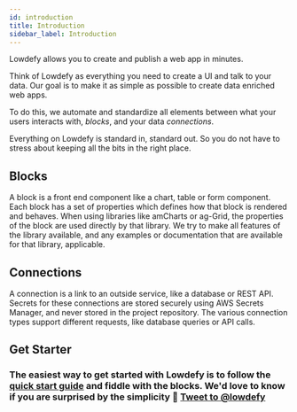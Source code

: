 ```yaml
---
id: introduction
title: Introduction
sidebar_label: Introduction
---
```


Lowdefy allows you to create and publish a web app in minutes.

Think of Lowdefy as everything you need to create a UI and talk to your data. Our goal is to make it as simple as possible to create data enriched web apps.

To do this, we automate and standardize all elements between what your users interacts with, _blocks_, and your data _connections_.

Everything on Lowdefy is standard in, standard out. So you do not have to stress about keeping all the bits in the right place.


## Blocks

A block is a front end component like a chart, table or form component. Each block has a set of properties which defines how that block is rendered and behaves. When using libraries like amCharts or ag-Grid, the properties of the block are used directly by that library. We try to make all features of the library available, and any examples or documentation that are available for that library, applicable.

## Connections

A connection is a link to an outside service, like a database or REST API. Secrets for these connections are stored securely using AWS Secrets Manager, and never stored in the project repository. The various connection types support different requests, like database queries or API calls.

## Get Starter

### The easiest way to get started with Lowdefy is to follow the [quick start guide](https://docs.lowdefy.com/docs/start/quick-start) and fiddle with the blocks. We'd love to know if you are surprised by the simplicity 🚀 <a href="https://twitter.com/intent/tweet?screen_name=lowdefy&ref_src=twsrc%5Etfw" class="twitter-mention-button" data-size="large" data-text="Wow! @lowdefy makes building web apps and internal tools so easy." data-related="@lowdefy" data-show-count="false">Tweet to @lowdefy</a><script async src="https://platform.twitter.com/widgets.js" charset="utf-8"></script>
